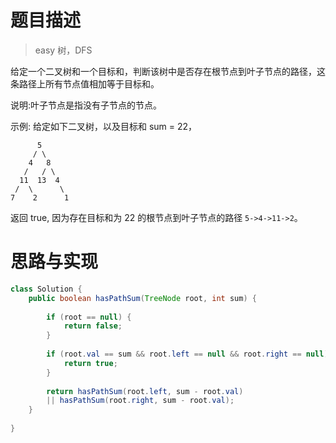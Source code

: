 # 题目描述

> easy 树，DFS

给定一个二叉树和一个目标和，判断该树中是否存在根节点到叶子节点的路径，这条路径上所有节点值相加等于目标和。

说明:叶子节点是指没有子节点的节点。

示例:
给定如下二叉树，以及目标和 sum = 22，

```
      5
     / \
    4   8
   /   / \
  11  13  4
 /  \      \
7    2      1
```

返回 true, 因为存在目标和为 22 的根节点到叶子节点的路径 `5->4->11->2`。

# 思路与实现



```Java
class Solution {
    public boolean hasPathSum(TreeNode root, int sum) {
        
        if (root == null) {
            return false;
        }
        
        if (root.val == sum && root.left == null && root.right == null) {
            return true;
        }
        
        return hasPathSum(root.left, sum - root.val) 
        || hasPathSum(root.right, sum - root.val);
    }
    
}
```

